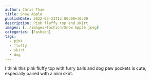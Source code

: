 ```yaml
---
author: Chris Tham
title: Snow Apple
publishDate: 2022-03-31T12:00:00+10:00
description: Pink fluffy top and skirt
images: [../images/fashion/Snow Apple.jpeg]
categories: [Fashion]
tags:
  - pink
  - fluffy
  - skirt
  - dog
---
```


I think this pink fluffy top with furry balls and dog paw pockets is cute,
especially paired with a mini skirt.

